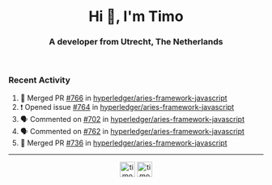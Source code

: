 <h1 align="center">Hi 👋, I'm Timo</h1>
<h3 align="center">A developer from Utrecht, The Netherlands</h3>
<br/>
<!-- https://github.com/rahuldkjain/github-profile-readme-generator --!>

<!--  <p align="left"><img src="https://github-readme-stats.vercel.app/api?username=timoglastra&show_icons=true&count_private=true&" alt="timoglastra" /></p> --!>

<!--
Github language stats
<p align="left"><img src="https://github-readme-stats.vercel.app/api/top-langs/?username=timoglastra&layout=compact" alt="timoglastra" /><p>
-->

<!-- Codestats language stats -->
<!-- <p align="left"><img src="https://codestats-readme.vercel.app/api/top-langs/?username=timoglastra&layout=compact&language_count=12" alt="timoglastra" /><p>    --!>
  
<h3>Recent Activity</h3>

<!--START_SECTION:activity-->
1. 🎉 Merged PR [#766](https://github.com/hyperledger/aries-framework-javascript/pull/766) in [hyperledger/aries-framework-javascript](https://github.com/hyperledger/aries-framework-javascript)
2. ❗️ Opened issue [#764](https://github.com/hyperledger/aries-framework-javascript/issues/764) in [hyperledger/aries-framework-javascript](https://github.com/hyperledger/aries-framework-javascript)
3. 🗣 Commented on [#702](https://github.com/hyperledger/aries-framework-javascript/issues/702) in [hyperledger/aries-framework-javascript](https://github.com/hyperledger/aries-framework-javascript)
4. 🗣 Commented on [#762](https://github.com/hyperledger/aries-framework-javascript/issues/762) in [hyperledger/aries-framework-javascript](https://github.com/hyperledger/aries-framework-javascript)
5. 🎉 Merged PR [#736](https://github.com/hyperledger/aries-framework-javascript/pull/736) in [hyperledger/aries-framework-javascript](https://github.com/hyperledger/aries-framework-javascript)
<!--END_SECTION:activity-->

---

<p align="center">
<a href="https://twitter.com/timoglastra" target="blank"><img align="center" src="https://cdn.jsdelivr.net/npm/simple-icons@3.0.1/icons/twitter.svg" alt="timoglastra" height="30" width="30" /></a>
<a href="https://linkedin.com/in/timoglastra" target="blank"><img align="center" src="https://cdn.jsdelivr.net/npm/simple-icons@3.0.1/icons/linkedin.svg" alt="timoglastra" height="30" width="30" /></a>
</p>



